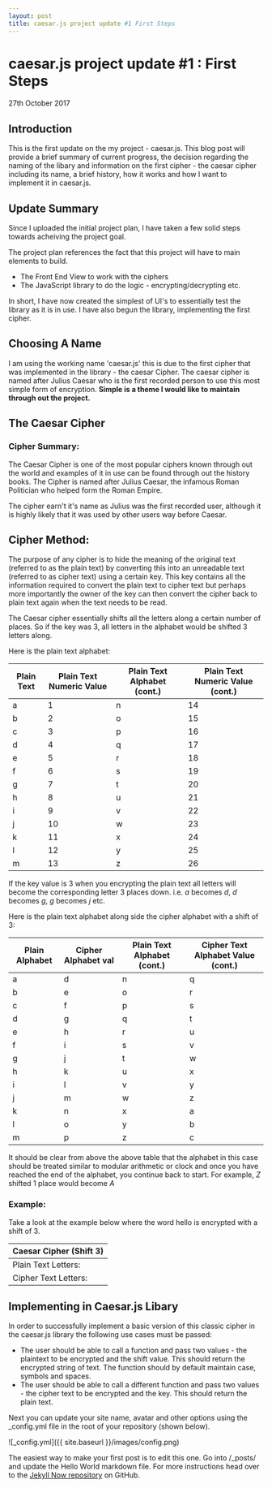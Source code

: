 ```yaml
---
layout: post
title: caesar.js project update #1 First Steps
---
```

# caesar.js project update #1 : First Steps
27th October 2017

## Introduction

This is the first update on the my project - caesar.js. This blog post will provide a brief summary of current progress, the decision regarding the naming of the libary and information on the first cipher - the caesar cipher including its name, a brief history, how it works and how I want to implement it in caesar.js.

## Update Summary

Since I uploaded the initial project plan, I have taken a few solid steps towards acheiving the project goal. 

The project plan references the fact that this project will have to main elements to build. 

- The Front End View to work with the ciphers
- The JavaScript library to do the logic -  encrypting/decrypting etc.

In short, I have now created the simplest of UI's to essentially test the library as it is in use. I have also begun the library, implementing the first cipher. 

## Choosing A Name

I am using the working name 'caesar.js' this is due to the first cipher that was implemented in the library - the caesar Cipher. The caesar cipher is named after Julius Caesar who is the first recorded person to use this most simple form of encryption. **Simple is a theme I would like to maintain through out the project.**

## The Caesar Cipher

### Cipher Summary:

The Caesar Cipher is one of the most popular ciphers known through out the world and examples of it in use can be found through out the history books. The Cipher is named after Julius Caesar, the infamous Roman Politician who helped form the Roman Empire.

The cipher earn't it's name as Julius was the first recorded user, although it is highly likely that it was used by other users way before Caesar.

## Cipher Method:

The purpose of any cipher is to hide the meaning of the original text (referred to as the plain text) by converting this into an unreadable text (referred to as cipher text) using a certain key. This key contains all the information required to convert the plain text to cipher text but perhaps more importantly the owner of the key can then convert the cipher back to plain text again when the text needs to be read.

The Caesar cipher essentially shifts all the letters along a certain number of places. So if the key was 3, all letters in the alphabet would be shifted 3 letters along. 

Here is the plain text alphabet:

Plain Text |  Plain Text Numeric Value | Plain Text Alphabet (cont.) | Plain Text Numeric Value (cont.)|
------------ | -------------|-------------|-------------|
a | 1 |n|14
b | 2|o|15
c| 3|p|16
d| 4|q|17
e| 5|r|18
f| 6|s|19
g| 7|t|20
h| 8|u|21
i| 9|v|22
j| 10|w|23
k| 11|x|24
l| 12|y|25
m| 13|z|26

If the key value is 3 when you encrypting the plain text all letters will become the corresponding letter 3 places down. i.e. *a* becomes *d*, *d* becomes *g*, *g* becomes *j*  etc.

Here is the plain text alphabet along side the cipher alphabet with a shift of 3:

Plain Alphabet |  Cipher Alphabet val | Plain Text Alphabet (cont.) | Cipher Text Alphabet Value (cont.)|
------------ | -------------|-------------|-------------|
a | d |n|q
b | e|o|r
c| f|p|s
d| g|q|t
e| h|r|u
f| i|s|v
g| j|t|w
h| k|u|x
i| l|v|y
j| m|w|z
k| n|x|a
l| o|y|b
m| p | z |c

It should be clear from above the above table that the alphabet in this case should be treated similar to modular arithmetic or clock and once you have reached the end of the alphabet, you continue back to start. For example, *Z* shifted 1 place would become *A*

### Example:

Take a look at the example below where the word hello is encrypted with a shift of 3.

Caesar Cipher (Shift 3)|
-----------------------|
Plain Text Letters:|h|e|l|l|o
Cipher Text Letters:|k|h|o|o|r

## Implementing in Caesar.js Libary

In order to successfully implement a basic version of this classic cipher in the caesar.js library the following use cases must be passed:
- The user should be able to call a function and pass two values - the plaintext to be encrypted and the shift value. This should return the encrypted string of text. The function should by default maintain case, symbols and spaces.
- The user should be able to call a different function and pass two values - the cipher text to be encrypted and the key. This should return the plain text.


Next you can update your site name, avatar and other options using the _config.yml file in the root of your repository (shown below).

![_config.yml]({{ site.baseurl }}/images/config.png)

The easiest way to make your first post is to edit this one. Go into /_posts/ and update the Hello World markdown file. For more instructions head over to the [Jekyll Now repository](https://github.com/barryclark/jekyll-now) on GitHub.
